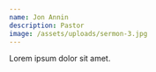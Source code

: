 ```yaml
---
name: Jon Annin
description: Pastor
image: /assets/uploads/sermon-3.jpg
---
```


Lorem ipsum dolor sit amet.